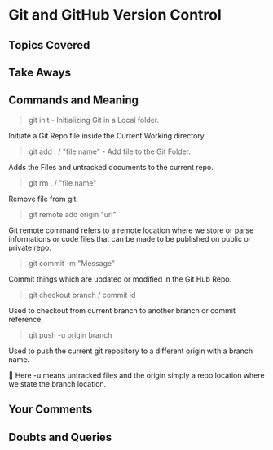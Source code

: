 # Git and GitHub Version Control

## Topics Covered

## Take Aways

## Commands and Meaning

> git init - Initializing Git in a Local folder.

<p>
Initiate a Git Repo file inside the Current Working directory.
</p>

> git add . / "file name" - Add file to the Git Folder.

<p>
Adds the Files and untracked documents to the current repo.
</p>

> git rm . / "file name"

<p>
Remove file from git.
</p>

> git remote add origin "url"

<p>
Git remote command refers to a remote location where we store or parse informations or code files that can be made to be published on public or private repo.
</p>

> git commit -m "Message"

<p>
Commit things which are updated or modified in the Git Hub Repo.
</p>

> git checkout branch / commit id

<p>
Used to checkout from current branch to another branch or commit reference.
</p>

> git push -u origin branch

<p>
Used to push the current git repository to a different origin with a branch name.

📓 Here -u means untracked files and the origin simply a repo location where we state the branch location.

</p>

## Your Comments

## Doubts and Queries
